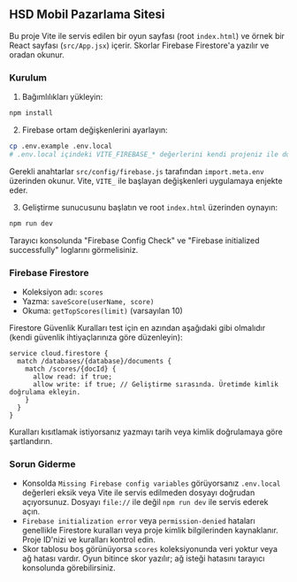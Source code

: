 ## HSD Mobil Pazarlama Sitesi

Bu proje Vite ile servis edilen bir oyun sayfası (root `index.html`) ve örnek bir React sayfası (`src/App.jsx`) içerir. Skorlar Firebase Firestore'a yazılır ve oradan okunur.

### Kurulum

1) Bağımlılıkları yükleyin:

```bash
npm install
```

2) Firebase ortam değişkenlerini ayarlayın:

```bash
cp .env.example .env.local
# .env.local içindeki VITE_FIREBASE_* değerlerini kendi projeniz ile doldurun
```

Gerekli anahtarlar `src/config/firebase.js` tarafından `import.meta.env` üzerinden okunur. Vite, `VITE_` ile başlayan değişkenleri uygulamaya enjekte eder.

3) Geliştirme sunucusunu başlatın ve root `index.html` üzerinden oynayın:

```bash
npm run dev
```

Tarayıcı konsolunda "Firebase Config Check" ve "Firebase initialized successfully" loglarını görmelisiniz.

### Firebase Firestore

- Koleksiyon adı: `scores`
- Yazma: `saveScore(userName, score)`
- Okuma: `getTopScores(limit)` (varsayılan 10)

Firestore Güvenlik Kuralları test için en azından aşağıdaki gibi olmalıdır (kendi güvenlik ihtiyaçlarınıza göre düzenleyin):

```
service cloud.firestore {
  match /databases/{database}/documents {
    match /scores/{docId} {
      allow read: if true;
      allow write: if true; // Geliştirme sırasında. Üretimde kimlik doğrulama ekleyin.
    }
  }
}
```

Kuralları kısıtlamak istiyorsanız yazmayı tarih veya kimlik doğrulamaya göre şartlandırın.

### Sorun Giderme

- Konsolda `Missing Firebase config variables` görüyorsanız `.env.local` değerleri eksik veya Vite ile servis edilmeden dosyayı doğrudan açıyorsunuz. Dosyayı `file://` ile değil `npm run dev` ile servis ederek açın.
- `Firebase initialization error` veya `permission-denied` hataları genellikle Firestore kuralları veya proje kimlik bilgilerinden kaynaklanır. Proje ID'nizi ve kuralları kontrol edin.
- Skor tablosu boş görünüyorsa `scores` koleksiyonunda veri yoktur veya ağ hatası vardır. Oyun bitince skor yazılır; ağ isteği hatasını tarayıcı konsolunda görebilirsiniz.

